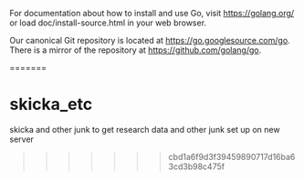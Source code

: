 
For documentation about how to install and use Go,
visit https://golang.org/ or load doc/install-source.html
in your web browser.

Our canonical Git repository is located at https://go.googlesource.com/go.
There is a mirror of the repository at https://github.com/golang/go.

=======
# skicka_etc
skicka and other junk to get research data and other junk set up on new server
>>>>>>> cbd1a6f9d3f39459890717d16ba63cd3b98c475f
